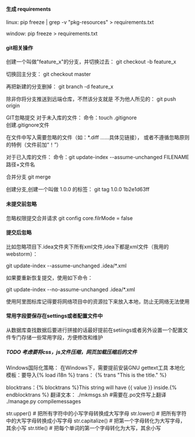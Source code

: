 #### 生成 requirements
linux:
pip freeze | grep -v "pkg-resources" > requirements.txt

window:
pip freeze > requirements.txt

#### git相关操作
创建一个叫做"feature_x"的分支，并切换过去：
git checkout -b feature_x

切换回主分支：
git checkout master

再把新建的分支删掉：
git branch -d feature_x

除非你将分支推送到远端仓库，不然该分支就是 不为他人所见的：
git push origin <branch>

GIT忽略提交
对于未入库的文件：
命令：touch .gitignore             
创建.gitignore文件

在文件中写入需要忽略的文件（如：*.diff  ……具体见链接），
或者不遵循忽略原则的特例（文件前加“！”）

对于已入库的文件：
命令：git update-index --assume-unchanged FILENAME       路径+文件名 

合并分支
git merge <branch>
  
创建分支,创建一个叫做 1.0.0 的标签：
git tag 1.0.0 1b2e1d63ff

#### 未提交前忽略
忽略权限提交合并请求
git config core.filrMode = false

#### 提交后忽略
比如忽略项目下.idea文件夹下所有xml文件,idea下都是xml文件（我用的webstorm）：

git update-index --assume-unchanged   .idea/*.xml

如果要重新恢复提交，使用如下命令：

git update-index --no-assume-unchanged   .idea/*.xml

使用阿里图标库记得要将网络项目中的资源拉下来放入本地，防止无网络无法使用

#### 常用字段要保存在settings或者配置文件中 ####
从数据库查找数据后要进行拼接的话最好提前在setiings或者另外设置一个配置文件专门存储一些常用字段，方便修改和维护

##### TODO 考虑要将css，js文件压缩，网页加载压缩后的文件

Windows国际化策略： 在Windows下，需要提前安装GNU gettext工具
本地化模板：要导入{% load i18n %}
trans： {% trans "This is the title." %}

blocktrans：{% blocktrans %}This string will have {{ value }} inside.{% endblocktrans %}
翻译文本：
./mkmsgs.sh #需要在.po文件写上翻译
./manage.py compilemessages

str.upper()       # 把所有字符中的小写字母转换成大写字母
str.lower()        # 把所有字符中的大写字母转换成小写字母
str.capitalize()    # 把第一个字母转化为大写字母，其余小写
str.title()          # 把每个单词的第一个字母转化为大写，其余小写 

